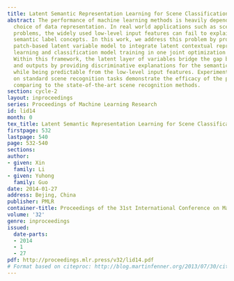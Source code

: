 ```yaml
---
title: Latent Semantic Representation Learning for Scene Classification
abstract: The performance of machine learning methods is heavily dependent on the
  choice of data representation. In real world applications such as scene recognition
  problems, the widely used low-level input features can fail to explain the high-level
  semantic label concepts. In this work, we address this problem by proposing a novel
  patch-based latent variable model to integrate latent contextual representation
  learning and classification model training in one joint optimization framework.
  Within this framework, the latent layer of variables bridge the gap between inputs
  and outputs by providing discriminative explanations for the semantic output labels,
  while being predictable from the low-level input features. Experiments conducted
  on standard scene recognition tasks demonstrate the efficacy of the proposed approach,
  comparing to the state-of-the-art scene recognition methods.
section: cycle-2
layout: inproceedings
series: Proceedings of Machine Learning Research
id: lid14
month: 0
tex_title: Latent Semantic Representation Learning for Scene Classification
firstpage: 532
lastpage: 540
page: 532-540
sections: 
author:
- given: Xin
  family: Li
- given: Yuhong
  family: Guo
date: 2014-01-27
address: Bejing, China
publisher: PMLR
container-title: Proceedings of the 31st International Conference on Machine Learning
volume: '32'
genre: inproceedings
issued:
  date-parts:
  - 2014
  - 1
  - 27
pdf: http://proceedings.mlr.press/v32/lid14.pdf
# Format based on citeproc: http://blog.martinfenner.org/2013/07/30/citeproc-yaml-for-bibliographies/
---
```

